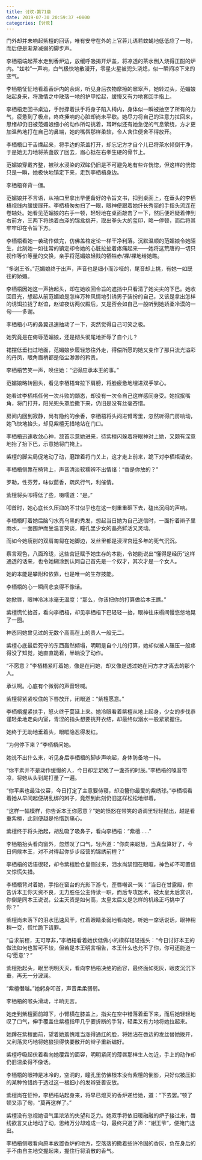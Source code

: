 ```yaml
---
title: 讨欢-第71章
date: 2019-07-30 20:59:37 +0800
categories: [讨欢]
---
```


门外却并未响起紫檀的回话，唯有安守在外的上官蓉儿语若蚊蝇地低低应了一句，而后便是渐渐减弱的脚步声。

李栖梧端起茶水走到香炉边，放缓呼吸揭开炉盖，将凉透的茶水倒入烧得正酣的炉内。“兹啦”一声响，白气极快地散漫开，零星火星被兜头浇熄，似一瞬间凉下来的空气。

李栖梧怔怔地看着香炉内的余烬，听见身后衣物摩擦的窸窣声，她转过头，范媚娘站起身来，将激情之中散落一地的护甲拾起，缓慢又有力地套回手指上。

李栖梧走回书桌边，手肘撑着扶手将身子陷入椅内，身体似一瞬被抽空了所有的力气，疲惫到了极点，咚咚捶响的心脏却尚未平歇。她尽力将自己的注意力拉回来，思绪却仍旧被范媚娘细小的动作所勾挑着，耳畔似还有她急促的气息萦绕，方才更加温热地打在自己的鼻端，她的嘴唇那样柔软，令人含住便舍不得放开。

李栖梧口干舌燥起来，将手边的茶盖打开，却忘记方才自个儿已将茶水倾倒干净，于是她无力地将茶盏放了回去，眉心抵在右拳生硬的骨节上。

范媚娘穿戴齐整，被秋水浸染的双眸仍旧是不可避免地有些许恍惚，但这样的恍惚只是一瞬，她极快地镇定下来，走到李栖梧身边。

李栖梧脊背一僵。

范媚娘并不言语，从袖口里拿出早便备好的令旨文书，扣到桌面上，在垂头的李栖梧视线内缓缓展开。李栖梧匆匆扫了一眼，眼神便跟着她纤长秀丽的手指头流连在卷轴处。她看见范媚娘的右手一顿，轻轻地在桌面敲击了一下，然后便迟疑着伸到右前方，三两下将绣着白泽的锦盒挑开，取出拳头大的玺印，略一停顿，而后将其牢牢印在令旨下方。

李栖梧看她一袭动作做完，仿佛盖棺定论一样干净利落。沉默温顺的范媚娘令她陌生，此刻她一如往常的镇定却令她的心脏拉扯着疼痛起来——她将这荒唐的一切只视作等价等量的交换，亲手将范媚娘轻贱的牺牲赤/裸/裸地给她瞧。

“多谢王爷。”范媚娘终于出声，声音也是细小而沙哑的，尾音却上挑，有她一如既往的娇媚。

李栖梧因她这一声抬起头，却在她收回令旨的遮挡中只看清了她尖尖的下巴。她收回目光，想起从前范媚娘是怎样万种风情地引诱男子装扮的自己，又该是拿出怎样的诱饵拉拢了赵谊，赵谊夜访两仪殿后，又是否会如自己一般听到她娇柔冷漠的一句——多谢。

李栖梧小巧的鼻翼迅速抽动了一下，突然觉得自己可笑之极。

她究竟是在侮辱范媚娘，还是彻头彻尾地折辱了自个儿？

裙摆低垂扫过地面，范媚娘步履轻悠往外走，得偿所愿的她又变作了那只流光溢彩的丹凤，眼角眉梢都是俗尘渺渺的矜贵。

李栖梧苦笑一声，唤住她：“记得应承本王的事。”

范媚娘略转回头，看见李栖梧耷拉下肩膀，将脸疲惫地埋进双手掌心。

她看过李栖梧任何一次斗败的頽态，却没有一次令自己这样感同身受。她抿抿嘴角，将门打开，阳光兜头罩脸撒下来，仍旧是没有丝毫吝惜。

房间内回到寂静，尚有隐约的余香，李栖梧将头闷进臂弯里，忽然听得门房响动，她飞快地抬头，却见紫檀无措地站在门口。

李栖梧迅速收敛心神，颔首示意她进来，待紫檀闪躲着将眼神对上她，又颇有深意地抬了抬下巴，示意她将门掩上。

紫檀的脚尖局促地动了动，磨蹭着将门关上，这才走上前来，跪下对李栖梧请安。

李栖梧侧靠在椅背上，声音清淡软糯辨不出情绪：“香是你放的？”

罗勒，性芬芳，味似茴香，疏风行气，利催情。

紫檀将头叩得低了些，嗫嚅道：“是。”

叩首时，她心底长久压抑的不甘似乎也在这一刻重重砸下去，磕出沉闷的声响。

李栖梧盯着她后脑勺水亮乌黑的秀发，想起当日她为自己送信时，一面拧着辫子里雨水，一面围炉而坐温言笑谈，瞳孔里少女的晶亮鲜活又灵动。

而如今她瘦削的双肩匍匐在她脚边，发丝里都是浸淫宫廷多年的死气沉沉。

察言观色，八面玲珑，这些宫廷赋予她生存的本能，令她能说出“懂得是经历”这样通透的话来，也令她糊涂到认同自己首先是一个奴才，其次才是一个女人。

她的本能是攀附和依靠，也是唯一的生存技能。

李栖梧的心一瞬间悲哀得不像话。

她掀唇，眼神冷冰冰毫无温度：“那么，你该把你的打算做给本王瞧。”

紫檀慌忙抬首，看向李栖梧，却见李栖梧下巴轻轻一抬，眼神往床榻间慢悠悠地晃了一圈。

神态同她曾见过的无数个高高在上的贵人一般无二。

紫檀心底最后死守的东西轰然倾塌，明明是自个儿的打算，她却似被人碾压一般疼得没了知觉，她直直跪着，半晌没了动作。

“不愿意？”李栖梧紧盯着她，像是在问她，却又像是透过她在问方才才离去的那个人。

承认啊。心底有个微弱的声音轻喊。

紫檀将紧紧咬住的下唇放开，闭眼道：“紫檀愿意。”

李栖梧握紧扶手，怒火终于蔓延上来。她冷眼看着紫檀从地上起身，少女的步伐恭谨轻柔地走向内室，青涩的指头想要挑开衣结，却最终似溺水一般紧紧握住。

她终于无助地垂着头，眼眶隐忍得发红。

“为何停下来？”李栖梧问她。

她说不出什么来，听见身后李栖梧的脚步声响起，身体防备地一抖。

“你平素并不是动作缓慢的人，今日却足足晚了一盏茶的时辰。”李栖梧的嗓音带凉，将她从头到尾打量了一遍。

“你平素也最注仪容，今日打定了主意要侍寝，却没簪你最爱的紫绣球。”李栖梧看着她从早间起便胡乱绑的辫子，竟然到此刻仍旧这样松松地绑着。

“这样一幅模样，你告诉本王你愿意？”她的愤怒在带笑的语调里轻轻抛出，越是看重紫檀，此刻便越是怜惜到痛心。

紫檀终于将头抬起，胡乱吸了吸鼻子，看向李栖梧：“紫檀……”

李栖梧抬头看向窗外，忽然叹了口气，轻声道：“你向来聪慧，当真盘算好了，今日伺候本王，对不对得起你步步经营的锦绣前程？”

李栖梧的话语很轻，却令紫檀脸仓皇侧过来，泪水尚禁锢在眼眶，神色却不可置信又惊慌失措。

李栖梧背对着她，手指在窗台的光影下游弋，歪唇嘲讽一笑：“当日在甘露殿，你告诉本王你天资不良，无力胜任公主侍读一职，而后专攻医术，被太皇太后赏识，你倒是同本王说说，公主天资是如何高，太皇太后又是怎样的机缘正巧挑中了你？”

紫檀尚未落下的泪水迅速风干，红着眼睛柔弱地看向她，听她一席话说话，眼神稍稍一变，慌忙跪下请罪。

“自求前程，无可厚非，”李栖梧看着她伏低做小的模样轻轻摇头：“今日讨好本王的做法如何也暂可不较，但若是本王明言相告，本王什么也允不了你，你可还能道一句’愿意’？”

紫檀抬起头，眼里明明灭灭，看向李栖梧决绝的面容，最终面如死灰，眼皮沉沉下垂，再无一分波澜。

“紫檀僭越。”她躬身叩首，声音柔柔弱弱。

李栖梧的喉头滑动，半晌无言。

她走到紫檀面前蹲下，小臂横在膝盖上，指尖在空中错落着垂下来，而后她轻轻地叹了口气，伸手覆盖住紫檀指甲几乎要折断的手背，轻柔又有力地将她拉起来。

她蹲在紫檀面前，望着她羞愧难当涨得通红的脸，将她沾在唇边的发丝替她拨开，又利落灵巧地将她狼狈得快要散开的辫子重新编好。

紫檀呼吸起伏着看向她覆霜的面容，明明紧闭的薄唇那样生人勿近，手上的动作却仍旧温柔得不像话。

李栖梧的眼神是冰冷的，空洞的，瞳孔里仿佛根本没有紫檀的倒影，只好似被压抑的某种怜惜终于透过这一根细小的发辫妥善安放。

紫檀尚在怔忡，李栖梧站起身来，将早已熄灭的香炉递给她，道：“下去罢。”顿了顿又添了句，“莫再这样了。”

紫檀没有忽视她语气里浓浓的失望和乏力。她双手将依旧暖融融的炉子接过来，唇线欲言又止地动了动，思绪万分却难成一句，最终只道了声：“谢王爷”，便掩门退出。

李栖梧侧眼看向原本放置香炉的地方，空落落的撒着些许冷固的香灰，负在身后的手不由自主地交握起来，握住行将消散的香气。

